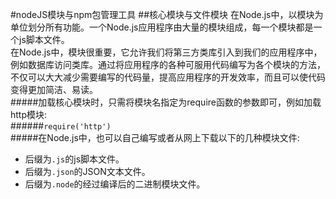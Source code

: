 #nodeJS模块与npm包管理工具
##核心模块与文件模块
在Node.js中，以模块为单位划分所有功能。一个Node.js应用程序由大量的模块组成，每一个模块都是一个js脚本文件。<br/>
在Node.js中，模块很重要，它允许我们将第三方类库引入到我们的应用程序中，例如数据库访问类库。通过将应用程序的各种可服用代码编写为各个模块的方法， 不仅可以大大减少需要编写的代码量，提高应用程序的开发效率，而且可以使代码变得更加简洁、易读。<br/>
#####加载核心模块时，只需将模块名指定为require函数的参数即可，例如加载http模块:<br/>
######`require('http')`<br/>
#####在Node.js中，也可以自己编写或者从网上下载以下的几种模块文件:
- 后缀为`.js`的js脚本文件。
- 后缀为`.json`的JSON文本文件。
- 后缀为`.node`的经过编译后的二进制模块文件。




